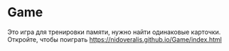# Game

Это игра для тренировки памяти, нужно найти одинаковые карточки.
Откройте, чтобы поиграть https://nidoveralis.github.io/Game/index.html
